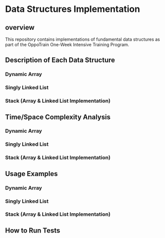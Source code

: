 # Data Structures Implementation
## overview
This repository contains implementations of fundamental data structures as part of the OppoTrain One-Week Intensive Training Program.
## Description of Each Data Structure

### Dynamic Array

### Singly Linked List

### Stack (Array & Linked List Implementation)


## Time/Space Complexity Analysis

### Dynamic Array

### Singly Linked List

### Stack (Array & Linked List Implementation)

## Usage Examples

### Dynamic Array

### Singly Linked List

### Stack (Array & Linked List Implementation)


## How to Run Tests
